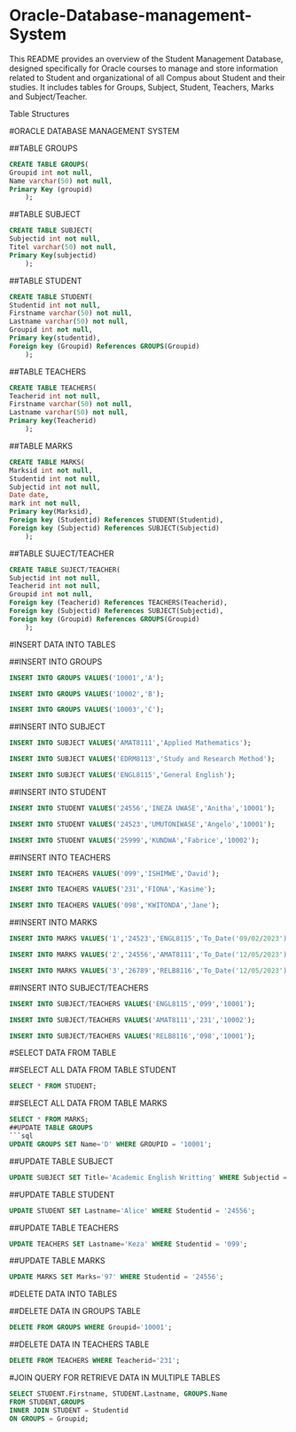 # Oracle-Database-management-System
This README provides an overview of the Student Management Database, designed specifically for Oracle courses to manage and store information related to Student and organizational of all Compus about Student and their studies. It includes tables for Groups, Subject, Student, Teachers, Marks and Subject/Teacher.

Table Structures 

#ORACLE DATABASE MANAGEMENT SYSTEM

##TABLE GROUPS
```sql
CREATE TABLE GROUPS(
Groupid int not null,
Name varchar(50) not null,
Primary Key (groupid)
	);
```

##TABLE SUBJECT
```sql
CREATE TABLE SUBJECT(
Subjectid int not null,
Titel varchar(50) not null,
Primary Key(subjectid)
	);
```

##TABLE STUDENT
```sql
CREATE TABLE STUDENT(
Studentid int not null,
Firstname varchar(50) not null,
Lastname varchar(50) not null,
Groupid int not null,
Primary key(studentid),
Foreign key (Groupid) References GROUPS(Groupid)
	);
```

##TABLE TEACHERS
```sql
CREATE TABLE TEACHERS(
Teacherid int not null,
Firstname varchar(50) not null,
Lastname varchar(50) not null,
Primary key(Teacherid)
	);
```

##TABLE MARKS
```sql
CREATE TABLE MARKS(
Marksid int not null,
Studentid int not null,
Subjectid int not null,
Date date,
mark int not null,
Primary key(Marksid),
Foreign key (Studentid) References STUDENT(Studentid),
Foreign key (Subjectid) References SUBJECT(Subjectid)
	);
```

##TABLE SUJECT/TEACHER
```sql
CREATE TABLE SUJECT/TEACHER(
Subjectid int not null,
Teacherid int not null,
Groupid int not null,
Foreign key (Teacherid) References TEACHERS(Teacherid),
Foreign key (Subjectid) References SUBJECT(Subjectid),
Foreign key (Groupid) References GROUPS(Groupid)
	);
```

#INSERT DATA INTO TABLES

##INSERT INTO GROUPS
```sql
INSERT INTO GROUPS VALUES('10001','A');
```
```sql
INSERT INTO GROUPS VALUES('10002','B');
```
```sql
INSERT INTO GROUPS VALUES('10003','C');
```

##INSERT INTO SUBJECT
```sql
INSERT INTO SUBJECT VALUES('AMAT8111','Applied Mathematics');
```
```sql
INSERT INTO SUBJECT VALUES('EDRM8113','Study and Research Method');
```
```sql
INSERT INTO SUBJECT VALUES('ENGL8115','General English');
```

##INSERT INTO STUDENT
```sql
INSERT INTO STUDENT VALUES('24556','INEZA UWASE','Anitha','10001');
```
```sql
INSERT INTO STUDENT VALUES('24523','UMUTONIWASE','Angelo','10001');
```
```sql
INSERT INTO STUDENT VALUES('25999','KUNDWA','Fabrice','10002');
```

##INSERT INTO TEACHERS
```sql
INSERT INTO TEACHERS VALUES('099','ISHIMWE','David');
```
```sql
INSERT INTO TEACHERS VALUES('231','FIONA','Kasime');
```
```sql
INSERT INTO TEACHERS VALUES('098','KWITONDA','Jane');
```

##INSERT INTO MARKS
```sql
INSERT INTO MARKS VALUES('1','24523','ENGL8115','To_Date('09/02/2023')','55');
```
```sql
INSERT INTO MARKS VALUES('2','24556','AMAT8111','To_Date('12/05/2023')','67');
```
```sql
INSERT INTO MARKS VALUES('3','26789','RELB8116','To_Date('12/05/2023')','89');
```

##INSERT INTO SUBJECT/TEACHERS
```sql
INSERT INTO SUBJECT/TEACHERS VALUES('ENGL8115','099','10001');
```
```sql
INSERT INTO SUBJECT/TEACHERS VALUES('AMAT8111','231','10002');
```
```sql
INSERT INTO SUBJECT/TEACHERS VALUES('RELB8116','098','10001');
```
#SELECT DATA FROM TABLE

##SELECT ALL DATA FROM TABLE STUDENT
```sql
SELECT * FROM STUDENT;
```

##SELECT ALL DATA FROM TABLE MARKS
```sql
SELECT * FROM MARKS;
##UPDATE TABLE GROUPS
```sql
UPDATE GROUPS SET Name='D' WHERE GROUPID = '10001';
```

##UPDATE TABLE SUBJECT
```sql
UPDATE SUBJECT SET Title='Academic English Writting' WHERE Subjectid = 'ENGL8115';
```

##UPDATE TABLE STUDENT
```sql
UPDATE STUDENT SET Lastname='Alice' WHERE Studentid = '24556';
```

##UPDATE TABLE TEACHERS
```sql
UPDATE TEACHERS SET Lastname='Keza' WHERE Studentid = '099';
```

##UPDATE TABLE MARKS
```sql
UPDATE MARKS SET Marks='97' WHERE Studentid = '24556';
```

#DELETE DATA INTO TABLES

##DELETE DATA IN GROUPS TABLE
```sql
DELETE FROM GROUPS WHERE Groupid='10001';
```

##DELETE DATA IN TEACHERS TABLE
```sql
DELETE FROM TEACHERS WHERE Teacherid='231';
```

#JOIN QUERY FOR RETRIEVE DATA IN MULTIPLE TABLES

```sql
SELECT STUDENT.Firstname, STUDENT.Lastname, GROUPS.Name
FROM STUDENT,GROUPS
INNER JOIN STUDENT = Studentid
ON GROUPS = Groupid;
```

